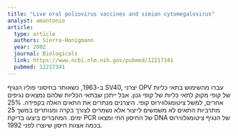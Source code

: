 ```yaml
---
title: "Live oral poliovirus vaccines and simian cytomegalovirus"
analyst: amantonio
article:
  type: article
  authors: Sierra-Honigmann
  year: 2002
  journal: Biologicals
  link: https://www.ncbi.nlm.nih.gov/pubmed/12217341
  pubmed: 12217341
---
```


ב-1963, כשאותר בחיסוני פוליו הנגיף SV40, יצרני OPV עברו מהשימוש בתאי כליות של קופי מקוק לתאי כליות של קופי גנון. אבל ייתכן שבתאי הכליות שלהם נמצאים נגיפים אחרים, למשל ציטומגלווירוס קופי. היצרנים מנתרים את התאים האלה בקפידה. 25% מתרביות התאים לא משמשים לייצור אלא נשמרים לצורך בקרה ומנותרים במשך 25 ימים.
המחברים ביצעו בדיקת PCR של החיסון החי ומצאו DNA של הנגיף ציטומגלווירוס בכמה אצוות חיסון שיוצרו לפני 1992.
